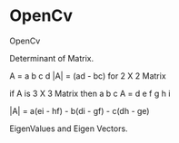 # OpenCv
OpenCv 

Determinant of Matrix.

A = a b
    c d
  |A| = (ad - bc) for 2 X 2 Matrix

if A is 3 X 3 Matrix then 
    a b c
A = d e f
    g h i
    
|A| = a(ei - hf) - b(di - gf) - c(dh - ge)

EigenValues and Eigen Vectors.
